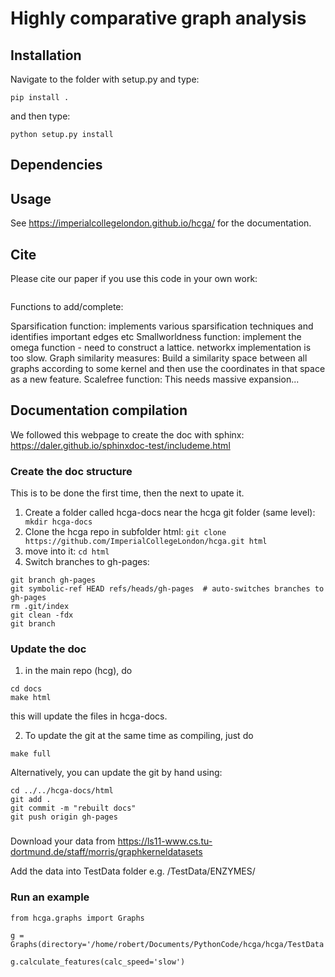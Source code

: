 # Highly comparative graph analysis


## Installation

Navigate to the folder with setup.py and type:

```pip install .```

and then type:

```python setup.py install```

## Dependencies


## Usage

See https://imperialcollegelondon.github.io/hcga/ for the documentation. 

## Cite

Please cite our paper if you use this code in your own work:

```

```

Functions to add/complete:

Sparsification function: implements various sparsification techniques and identifies important edges etc
Smallworldness function: implement the omega function - need to construct a lattice. networkx implementation is too slow.
Graph similarity measures: Build a similarity space between all graphs according to some kernel and then use the coordinates in that space
as a new feature.
Scalefree function: This needs massive expansion...


## Documentation compilation
We followed this webpage to create the doc with sphinx: https://daler.github.io/sphinxdoc-test/includeme.html

### Create the doc structure
This is to be done the first time, then the next to upate it. 
1) Create a folder called hcga-docs near the hcga git folder (same level):
``` mkdir hcga-docs```
2) Clone the hcga repo in subfolder html: 
```git clone https://github.com/ImperialCollegeLondon/hcga.git html```
3) move into it: 
```cd html```
4) Switch branches to gh-pages:
```
git branch gh-pages
git symbolic-ref HEAD refs/heads/gh-pages  # auto-switches branches to gh-pages
rm .git/index
git clean -fdx
git branch
```

### Update the doc
1) in the main repo (hcg), do
```
cd docs
make html
```
this will update the files in hcga-docs. 

2) To update the git at the same time as compiling, just do 
```
make full
```

Alternatively, you can update the git by hand using:
```
cd ../../hcga-docs/html
git add .
git commit -m "rebuilt docs"
git push origin gh-pages
```

###

Download your data from https://ls11-www.cs.tu-dortmund.de/staff/morris/graphkerneldatasets 

Add the data into TestData folder e.g. /TestData/ENZYMES/


### Run an example
```
from hcga.graphs import Graphs

g = Graphs(directory='/home/robert/Documents/PythonCode/hcga/hcga/TestData',dataset='ENZYMES')

g.calculate_features(calc_speed='slow')
```


